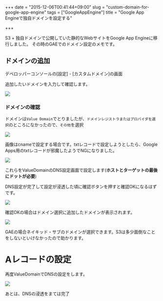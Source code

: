 +++
date = "2015-12-06T00:41:44+09:00"
slug = "custom-domain-for-google-app-engine"
tags = ["GoogleAppEngine"]
title = "Google App Engineで独自ドメインを設定する"

+++

S3 + 独自ドメインで公開していた静的なWebサイトをGoogle App Engineに移行しました。
その時のGAEでのドメイン設定のメモです。

## ドメインの追加

デベロッパーコンソールの[設定] - [カスタムドメイン]の画面

追加したいドメインを入力して確認します。

![](/post/2015/12/gae-domain1.jpg)

### ドメインの確認

ドメインは`Value Domain`でとりましたが、`ドメインレジストラまたはプロバイダを選択`のところになかったので、`その他`を選択

![](/post/2015/12/gae-domain3.jpg)

画像はcnameで設定する場合です。txtレコードで設定しようとしたら、Google Apps用のtxtレコードが邪魔したようでNGになりました。

![](/post/2015/12/gae-domain2.jpg)

これらをValueDomainのDNS設定画面で設定します(**ホストとターゲットの最後にドットが必要**)

DNS設定が完了して設定が浸透した頃に確認ボタンを押すと確認OKになるはずです。

![](/post/2015/12/gae-domain4.jpg)

確認OKの場合はドメイン選択に追加したドメインが表示されます。

![](/post/2015/12/gae-domain5.jpg)

GAEの場合ネイキッド・サブのドメインが選択できます。S3は多少面倒なことをしないといけなかったので助かります。

# Aレコードの設定

再度ValueDomainでDNSの設定をします。

![](/post/2015/12/gae-domain6.jpg)

あとは、DNSの浸透をまては完了
